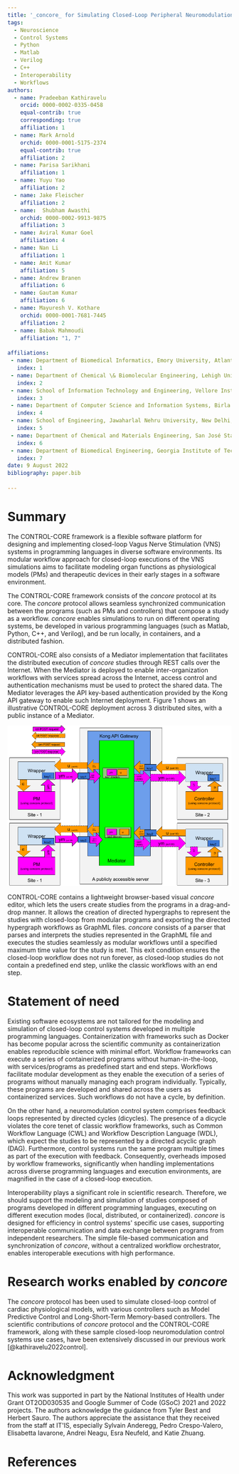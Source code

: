 ```yaml
---
title: '_concore_ for Simulating Closed-Loop Peripheral Neuromodulation Control Systems'
tags:
  - Neuroscience
  - Control Systems
  - Python
  - Matlab
  - Verilog
  - C++
  - Interoperability
  - Workflows
authors:
  - name: Pradeeban Kathiravelu
    orcid: 0000-0002-0335-0458
    equal-contrib: true
    corresponding: true 
    affiliation: 1
  - name: Mark Arnold
    orchid: 0000-0001-5175-2374
    equal-contrib: true
    affiliation: 2
  - name: Parisa Sarikhani
    affiliation: 1
  - name: Yuyu Yao
    affiliation: 2
  - name: Jake Fleischer
    affiliation: 2
  - name:  Shubham Awasthi 
    orchid: 0000-0002-9913-9875
    affiliation: 3
  - name: Aviral Kumar Goel
    affiliation: 4
  - name: Nan Li
    affiliation: 1
  - name: Amit Kumar
    affiliation: 5
  - name: Andrew Branen
    affiliation: 6
  - name: Gautam Kumar
    affiliation: 6
  - name: Mayuresh V. Kothare
    orchid: 0000-0001-7681-7445
    affiliation: 2
  - name: Babak Mahmoudi
    affiliation: "1, 7"

affiliations:
 - name: Department of Biomedical Informatics, Emory University, Atlanta, GA 30322, USA
   index: 1
 - name: Department of Chemical \& Biomolecular Engineering, Lehigh University, Bethlehem, PA 18015, USA
   index: 2
 - name: School of Information Technology and Engineering, Vellore Institute of Technology, Vellore, TN 632014, India
   index: 3
 - name: Department of Computer Science and Information Systems, Birla Institute of Technology and Science, Pilani, K. K. Birla Goa Campus, Sancoale, GA 403726, India.
   index: 4
 - name: School of Engineering, Jawaharlal Nehru University, New Delhi, 110067, India.
   index: 5
 - name: Department of Chemical and Materials Engineering, San José State University, San José, CA, 95192, USA.
   index: 6
 - name: Department of Biomedical Engineering, Georgia Institute of Technology, Atlanta, GA 30332, USA
   index: 7
date: 9 August 2022
bibliography: paper.bib

---
```

# Summary

The CONTROL-CORE framework is a flexible software platform for designing and implementing closed-loop Vagus Nerve Stimulation (VNS) systems in programming languages in diverse software environments. Its modular workflow approach for closed-loop executions of the VNS simulations aims to facilitate modeling organ functions as physiological models (PMs) and therapeutic devices in their early stages in a software environment. 

The CONTROL-CORE framework consists of the _concore_ protocol at its core. The _concore_ protocol allows seamless synchronized communication between the programs (such as PMs and controllers) that compose a study as a workflow. _concore_ enables simulations to run on different operating systems, be developed in various programming languages (such as Matlab, Python, C++, and Verilog), and be run locally, in containers, and a distributed fashion. 

CONTROL-CORE also consists of a Mediator implementation that facilitates the distributed execution of _concore_ studies through REST calls over the Internet. When the Mediator is deployed to enable inter-organization workflows with services spread across the Internet, access control and authentication mechanisms must be used to protect the shared data. The Mediator leverages the API key-based authentication provided by the Kong API gateway to enable such Internet deployment. Figure 1 shows an illustrative CONTROL-CORE deployment across 3 distributed sites, with a public instance of a Mediator.

![A sample CONTROL-CORE distributed deployment spanning multiple sites](figures/joss-concore.png)

CONTROL-CORE contains a lightweight browser-based visual _concore_ editor, which lets the users create studies from the programs in a drag-and-drop manner. It allows the creation of directed hypergraphs to represent the studies with closed-loop from modular programs and exporting the directed hypergraph workflows as GraphML files. _concore_ consists of a parser that parses and interprets the studies represented in the GraphML file and executes the studies seamlessly as modular workflows until a specified maximum time value for the study is met. This exit condition ensures the closed-loop workflow does not run forever, as closed-loop studies do not contain a predefined end step, unlike the classic workflows with an end step.

# Statement of need

Existing software ecosystems are not tailored for the modeling and simulation of closed-loop control systems developed in multiple programming languages. Containerization with frameworks such as Docker has become popular across the scientific community as containerization enables reproducible science with minimal effort. Workflow frameworks can execute a series of containerized programs without human-in-the-loop, with services/programs as predefined start and end steps. Workflows facilitate modular development as they enable the execution of a series of programs without manually managing each program individually. Typically, these programs are developed and shared across the users as containerized services. Such workflows do not have a cycle, by definition.

On the other hand, a neuromodulation control system comprises feedback loops represented by directed cycles (dicycles). The presence of a dicycle violates the core tenet of classic workflow frameworks, such as Common Workflow Language (CWL) and Workflow Description Language (WDL), which expect the studies to be represented by a directed acyclic graph (DAG). Furthermore, control systems run the same program multiple times as part of the execution with feedback. Consequently, overheads imposed by workflow frameworks, significantly when handling implementations across diverse programming languages and execution environments, are magnified in the case of a closed-loop execution.

Interoperability plays a significant role in scientific research. Therefore, we should support the modeling and simulation of studies composed of programs developed in different programming languages, executing on different execution modes (local, distributed, or containerized). _concore_ is designed for efficiency in control systems' specific use cases, supporting interoperable communication and data exchange between programs from independent researchers. The simple file-based communication and synchronization of _concore_, without a centralized workflow orchestrator, enables interoperable executions with high performance.

# Research works enabled by _concore_

The _concore_ protocol has been used to simulate closed-loop control of cardiac physiological models, with various controllers such as Model Predictive Control and Long-Short-Term Memory-based controllers. The scientific contributions of _concore_ protocol and the CONTROL-CORE framework, along with these sample closed-loop neuromodulation control systems use cases, have been extensively discussed in our previous work [@kathiravelu2022control].


# Acknowledgment

This work was supported in part by the National Institutes of Health under Grant OT2OD030535 and Google Summer of Code (GSoC) 2021 and 2022 projects. The authors acknowledge the guidance from Tyler Best and Herbert Sauro. The authors appreciate the assistance that they received from the staff at IT'IS, especially Sylvain Anderegg, Pedro Crespo-Valero, Elisabetta Iavarone, Andrei Neagu, Esra Neufeld, and Katie Zhuang.

# References
